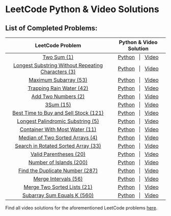 # LeetCode Python & Video Solutions

## List of Completed Problems:

|                                                          LeetCode Problem                                                           |                                                                                     Python & Video Solution                                                                                      |
| :---------------------------------------------------------------------------------------------------------------------------------: | :----------------------------------------------------------------------------------------------------------------------------------------------------------------------------------------------: |
|                                        [Two Sum (1)](https://leetcode.com/problems/two-sum/)                                        |                    [Python](https://github.com/HarisK03/leetcode-solutions/blob/master/two_sum.py) &nbsp; &#124; &nbsp; [Video](https://www.youtube.com/watch?v=9mkQmK_GOx0)                     |
| [Longest Substring Without Repeating Characters (3)](https://leetcode.com/problems/longest-substring-without-repeating-characters/) | [Python](https://github.com/HarisK03/leetcode-solutions/blob/master/longest_substring_without_repeating_characters.py) &nbsp; &#124; &nbsp; [Video](https://www.youtube.com/watch?v=VP4gPDmfGyM) |
|                              [Maximum Subarray (53)](https://leetcode.com/problems/maximum-subarray/)                               |                [Python](https://github.com/HarisK03/leetcode-solutions/blob/master/maximum_subarray.py) &nbsp; &#124; &nbsp; [Video](https://www.youtube.com/watch?v=tCtOojn-k08)                |
|                           [Trapping Rain Water (42)](https://leetcode.com/problems/trapping-rain-water/)                            |               [Python](https://github.com/HarisK03/leetcode-solutions/blob/master/trapping_rainwater.py) &nbsp; &#124; &nbsp; [Video](https://www.youtube.com/watch?v=VfSvo69Oxd4)               |
|                                [Add Two Numbers (2)](https://leetcode.com/problems/add-two-numbers/)                                |                [Python](https://github.com/HarisK03/leetcode-solutions/blob/master/add_two_numbers.py) &nbsp; &#124; &nbsp; [Video](https://www.youtube.com/watch?v=s2_8re0tG_8)                 |
|                                          [3Sum (15)](https://leetcode.com/problems/3sum/)                                           |                      [Python](https://github.com/HarisK03/leetcode-solutions/blob/master/3sum.py) &nbsp; &#124; &nbsp; [Video](https://www.youtube.com/watch?v=JBUDTXXaBh0)                      |
|               [Best Time to Buy and Sell Stock (121)](https://leetcode.com/problems/best-time-to-buy-and-sell-stock/)               |        [Python](https://github.com/HarisK03/leetcode-solutions/blob/master/best_time_to_buy_and_sell_stock.py) &nbsp; &#124; &nbsp; [Video](https://www.youtube.com/watch?v=Zzg1hMBFKI8)         |
|                  [Longest Palindromic Substring (5)](https://leetcode.com/problems/longest-palindromic-substring/)                  |         [Python](https://github.com/HarisK03/leetcode-solutions/blob/master/longest_palindromic_substring.py) &nbsp; &#124; &nbsp; [Video](https://www.youtube.com/watch?v=yIOcadnp6TM)          |
|                     [Container With Most Water (11)](https://leetcode.com/problems/container-with-most-water/)                      |           [Python](https://github.com/HarisK03/leetcode-solutions/blob/master/container_with_most_water.py) &nbsp; &#124; &nbsp; [Video](https://www.youtube.com/watch?v=-CRqYDrEsJw)            |
|                    [Median of Two Sorted Arrays (4)](https://leetcode.com/problems/median-of-two-sorted-arrays/)                    |          [Python](https://github.com/HarisK03/leetcode-solutions/blob/master/median_of_two_sorted_arrays.py) &nbsp; &#124; &nbsp; [Video](https://www.youtube.com/watch?v=z44F7FbMIQw)           |
|                [Search in Rotated Sorted Array (33)](https://leetcode.com/problems/search-in-rotated-sorted-array/)                 |         [Python](https://github.com/HarisK03/leetcode-solutions/blob/master/search_in_rotated_sorted_array.py) &nbsp; &#124; &nbsp; [Video](https://www.youtube.com/watch?v=RcGo-qjr5UQ)         |
|                             [Valid Parentheses (20)](https://leetcode.com/problems/valid-parentheses/)                              |               [Python](https://github.com/HarisK03/leetcode-solutions/blob/master/valid_parentheses.py) &nbsp; &#124; &nbsp; [Video](https://www.youtube.com/watch?v=a5N9WXNrT1k)                |
|                             [Number of Islands (200)](https://leetcode.com/problems/number-of-islands/)                             |               [Python](https://github.com/HarisK03/leetcode-solutions/blob/master/number_of_islands.py) &nbsp; &#124; &nbsp; [Video](https://www.youtube.com/watch?v=O5k2tsp_pBA)                |
|                     [Find the Duplicate Number (287)](https://leetcode.com/problems/find-the-duplicate-number/)                     |           [Python](https://github.com/HarisK03/leetcode-solutions/blob/master/find_the_duplicate_number.py) &nbsp; &#124; &nbsp; [Video](https://www.youtube.com/watch?v=UFAEGRkpV8s)            |
|                               [Merge Intervals (56)](https://leetcode.com/problems/merge-intervals/)                                |                [Python](https://github.com/HarisK03/leetcode-solutions/blob/master/merge_intervals.py) &nbsp; &#124; &nbsp; [Video](https://www.youtube.com/watch?v=t89eLCbdaos)                 |
|                        [Merge Two Sorted Lists (21)](https://leetcode.com/problems/merge-two-sorted-lists/)                         |             [Python](https://github.com/HarisK03/leetcode-solutions/blob/master/merge_two_sorted_lists.py) &nbsp; &#124; &nbsp; [Video](https://www.youtube.com/watch?v=7cC1KKRCC4M)             |
|                         [Subarray Sum Equals K (560)](https://leetcode.com/problems/subarray-sum-equals-k/)                         |             [Python](https://github.com/HarisK03/leetcode-solutions/blob/master/subarray_sum_equals_k.py) &nbsp; &#124; &nbsp; [Video](https://www.youtube.com/watch?v=Rokwl5xfVPw)              |

Find all video solutions for the aforementioned LeetCode problems [here](https://www.youtube.com/playlist?list=PLpwFug7yBsWCwIr2OvwPgr_1DuCSFmJzy).
